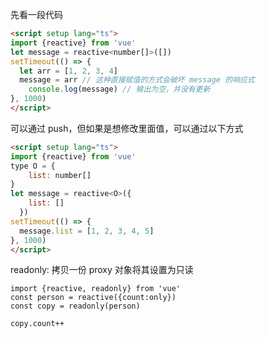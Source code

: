 先看一段代码

```html
<script setup lang="ts">
import {reactive} from 'vue'
let message = reactive<number[]>([])
setTimeout(() => {
  let arr = [1, 2, 3, 4]
  message = arr // 这种直接赋值的方式会破坏 message 的响应式
	console.log(message) // 输出为空，并没有更新
}, 1000)
</script>
```

可以通过 push，但如果是想修改里面值，可以通过以下方式

```html
<script setup lang="ts">
import {reactive} from 'vue'
type O = {
	list: number[]
}
let message = reactive<O>({
    list: []
  })
setTimeout(() => {
  message.list = [1, 2, 3, 4, 5]
}, 1000)
</script>
```

readonly: 拷贝一份 proxy 对象将其设置为只读

```
import {reactive, readonly} from 'vue'
const person = reactive({count:only})
const copy = readonly(person)

copy.count++
```

